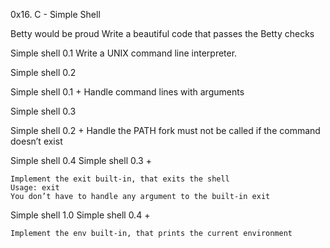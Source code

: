 0x16. C - Simple Shell

Betty would be proud
Write a beautiful code that passes the Betty checks

Simple shell 0.1
Write a UNIX command line interpreter.

Simple shell 0.2

Simple shell 0.1 +
Handle command lines with arguments

Simple shell 0.3

Simple shell 0.2 +
Handle the PATH
fork must not be called if the command doesn’t exist

Simple shell 0.4
Simple shell 0.3 +

    Implement the exit built-in, that exits the shell
    Usage: exit
    You don’t have to handle any argument to the built-in exit

Simple shell 1.0
Simple shell 0.4 +

    Implement the env built-in, that prints the current environment

